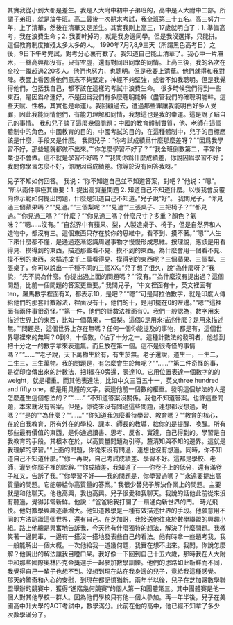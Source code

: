 其實我從小到大都是差生。我是人大附中初中子弟班的，高中是人大附中二部。所謂子弟班，就是放牛班。高二最後一次期末考試，我全班第三十五名。高三努力一年，上了清華，然後在清華又是差生。其實我剛上高三，17歲就明白了：1. 準備高考，我在浪費生命；2. 我要幹掉的，就是我身邊同學。但是我沒選擇，只能拼。這個教育制度摧殘太多太多的人。
1990年7月7,8,9三天（所謂黑色高考日）之後，9日下午考完試，對考分心裏有數了。我知道自己能上清華了。我心中一片麻木，一絲高興都沒有。只有空虛，還有對同班同學的同情。上高三後，我的名次在全校一躍超過220多人。他們也努力，也聰明。但是我要上清華。他們就得和我對陣。表面上看因爲他們意志不夠堅定，神經不夠堅強，或者不如我聰明。但是我覺得他們，包括我自己，都不該在這樣的考試中浪費生命。
很多時候我們得到一些東西，是因爲命運好，不是因爲我們有多麼聰明能幹（盡管我們的確聰明能幹。這些天賦、性格，其實也是命運）。我回顧過去，遭過那些罪讓我能明白好多人受罪，因此我能同情他們，有能力理解和同情，我想這也是我的幸運。這是說了點自己的事情。
我和兒子談了這麼幾個問題：中國的教育體制實質，他、老師在這個體制中的角色，中國教育的目的，中國考試的目的，在這種體制中，兒子的目標應該是什麼，手段又是什麼。
我問兒子：“你考試成績爲什麼那麼差呀？”“因爲我學習不好，那些題就都做不出來。”“你怎麼學習不好了？”“我全班倒數第二，平常作業也不會做。這不就是學習不好嗎？”“我問你爲什麼成績差，你說因爲學習不好；我問你學習怎麼不好，你說因爲成績差。你等於沒有回答我呀。”

兒子不知如何回答。
我说：“你不知道自己並不知道答案，對吧？”他说：“嗯”。
“所以兩件事極其重要：1. 提出高質量問題 2. 知道自己不知道什麼。以後我會反覆向你示範如何提出問題，什麼是知道自己不知道。”兒子說“好”。
我問兒子，“你見過三個蘋果嗎？”“見過。”“三個梨呢？”“見過”“三張桌子、三把椅子？”“都見過。”“你見過三嗎？”“什麼？”“你見過三嗎？什麼尺寸？多重？顏色？氣味？”“嗯……沒有。”
“自然界中有蘋果、梨，人製造桌子、椅子，但是自然界和人造物中，都沒有三。這個東西只存在於你的思維中。看不到、摸不著。”“嗯”“人生下來什麼都不懂，是通過逐漸認識周邊事物才慢慢形成思維。按理說，應該是用看得見、摸得到的東西，描述那些看不見、摸不到的東西。為什麼會用一個看不見、摸不到的東西，來描述成千上萬看得見、摸得到的東西呢？三個蘋果、三個梨、三張桌子，你可以說出一千種不同的三個XX。”兒子想了很久，說“為什麼呀？”我說，“先不說為什麼。你提出過上面的問題嗎？”“沒有。”“為什麼沒有提出過？這個問題，比前一個問題的答案更重要。”
我問兒子，“中文裡面有十，英文裡面有ten，羅馬數字裡面有X，都表示10，是吧？”“嗯”“可是阿拉伯數字，就是印度人傳給他們的那套計數辦法，裡面沒有十，他們的十，是用1擺在0的左邊。”“嗯”“這裡面有兩件事很奇怪。”“第一件，他們的計數法裡面有0。我們一般認為，數字用來描述世界上的東西，比如一個蘋果，一個梨。這個0是用來描述什麼？是用來描述無。”“問題是，這個世界上存在無嗎？任何一個你能提及的事物，都是有，這個世界哪裡來的無啊？0到9，十個數，0佔了十分之一。這種計數法的發明者，他想到把十分之一的數字拿來表達無。而且放在第一個。這不是很奇怪的事情嗎？”“……”“老子說，天下萬物生於有，有生於無。老子還說，道生一，一生二，二生三，三生萬物。我的問題是，有怎麼會生於無呢？”“……”“第二件奇怪的事，是從印度傳出來的計數法，把1擺在0旁邊，表達10。它用位置表達一個數字的的weight，就是權重。而其他表達法，比如中文三百五十一，英文three hundred and fifty one，都是用具體的文字，表達他前一個數的權重。發明這個辦法的人是怎麼產生這個想法的？”“……”
“不知道答案沒關係。我也不知道答案。也許這些問題，本來就沒有答案。但是，你從來沒有問過這些問題，連想都沒想過，對嗎？”“是的”“為什麼？”“……”
“你知道我怎麼看待學習、教育嗎？”“教育的核心，在於自我教育，所有外在的學校、課本、師長的教導，給你的是提醒、喚醒。所有那些最有價值的東西，是你通過讀書、思考、反省、實踐，自己得到的。學習是自我教育的手段。其根本在於，以高質量問題為引導，釐清知與不知的邊界。這就是我理解的學習。”“上面的問題，你從來沒有問過，連想也沒有想過。同時，你不知道自己不知道什麼。”“你一再說，自己考試成績差、學習不好。這都是學校、老師，灌到你腦子裡的說辭。”“你成績差，我知道了——你卷子上的低分，還有滿卷子紅叉，告訴了我。”“你學習不好——我的問題是，你學習過嗎？”“永遠要提出高質量的問題。它能帶給你高質量的答案。”
我很少替兒子解決作業上的問題。主要就是和他聊天。他也高興，我也高興。兒子很愛和我聊天。我說的話他此前從來沒有聽過，覺得非常新鮮。他說：“爸爸給我打開了一扇通向新世界的門。
時光飛快。他對數學興趣逐漸增大。他知道數學是一種有效描述世界的手段。他願意用不同的方法認識這個世界，還有自己。在芝加哥，我接送他往來於數學聯盟的興趣小組。路上他總是興奮地告訴我，今天他有什麼獨特的想法，解決了什麼問題。我微笑著一邊開車，一邊有一搭沒一搭地發表些自己的看法。他有時拿一些題考我，我一般能解出一個大概。一次他給我一道幾何題，我實在想不出來。我問，你說怎麼解？他說出的解法讓我目瞪口呆。我好像一下回到自己十五六歲，那時我在人大附中和那些國際奧林匹克金獎選手一起參加數學訓練。他們的思路如此新鮮而不同，我覺得自己一輩子也想不到。沒想到現在站在我身邊的兒子，竟給我這種感覺。
那天的驚奇和內心的安慰，到現在都記憶猶新。兩年半以後，兒子在芝加哥數學聯盟舉辦的競賽中，獲得“進階幾何競賽”的個人第一和團體第三。其中團體賽是他一個人對其他學校一群人。因為他們學校只有他一個人參加。再一年半後，兒子在美國高中升大學的ACT考試中，數學滿分。此前在他的高中，他已經不知拿了多少次數學滿分了。